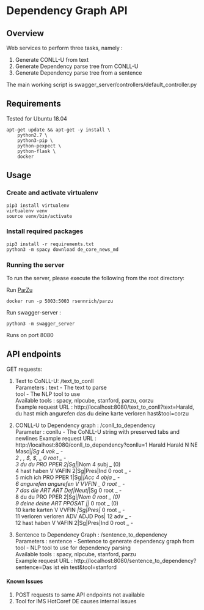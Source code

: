 # Dependency Graph API

## Overview
Web services to perform three tasks, namely :
1. Generate CONLL-U from text
2. Generate Dependency parse tree from CONLL-U
3. Generate Dependency parse tree from a sentence

The main working script is swagger_server/controllers/default_controller.py

## Requirements
Tested for Ubuntu 18.04
```
apt-get update && apt-get -y install \
    python2.7 \
    python3-pip \
    python-pexpect \
    python-flask \
    docker
```

## Usage

### Create and activate virtualenv
```
pip3 install virtualenv
virtualenv venv
source venv/bin/activate
```

### Install required packages
```
pip3 install -r requirements.txt
python3 -m spacy download de_core_news_md
```

### Running the server

To run the server, please execute the following from the root directory:

Run [ParZu](https://github.com/rsennrich/ParZu)
```
docker run -p 5003:5003 rsennrich/parzu
```

Run swagger-server :

```
python3 -m swagger_server
```

Runs on port 8080

## API endpoints

GET requests:
1. Text to CoNLL-U: /text_to_conll   
    Parameters : text - The text to parse   
                 tool - The NLP tool to use    
    Available tools : spacy, nlpcube, stanford, parzu, corzu    
    Example request URL : http://localhost:8080/text_to_conll?text=Harald, du hast mich angurefen  das du deine karte verloren hast&tool=corzu   
     
2. CONLL-U to Dependency graph : /conll_to_dependency    
    Parameter : conllu - The CoNLL-U string with preserved tabs and newlines
    Example request URL : http://localhost:8080/conll_to_dependency?conllu=1	Harald	Harald	N	NE	Masc|_|Sg	4	vok	_	-    
2	,	,	$,	$,	_	0	root	_	-    
3	du	du	PRO	PPER	2|Sg|_|Nom	4	subj	_	(0)    
4	hast	haben	V	VAFIN	2|Sg|Pres|Ind	0	root	_	-    
5	mich	ich	PRO	PPER	1|Sg|_|Acc	4	obja	_	-    
6	angurefen	angurefen	V	VVFIN	_	0	root	_	-    
7	das	die	ART	ART	Def|Neut|_|Sg	0	root	_	-    
8	du	du	PRO	PPER	2|Sg|_|Nom	0	root	_	(0)    
9	deine	deine	ART	PPOSAT	_|_|_	0	root	_	(0)    
10	karte	karten	V	VVFIN	_|Sg|Pres|_	0	root	_	-    
11	verloren	verloren	ADV	ADJD	Pos|	12	adv	_	-    
12	hast	haben	V	VAFIN	2|Sg|Pres|Ind	0	root	_	-    

3. Sentence to Dependency Graph : /sentence_to_dependency    
    Parameters : sentence - Sentence to generate dependency graph from    
                 tool - NLP tool to use for dependency parsing    
    Available tools : spacy, nlpcube, stanford, parzu    
    Example request URL : http://localhost:8080/sentence_to_dependency?sentence=Das ist ein test&tool=stanford    

#### Known Issues
1. POST requests to same API endpoints not available
2. Tool for IMS HotCoref DE causes internal issues
